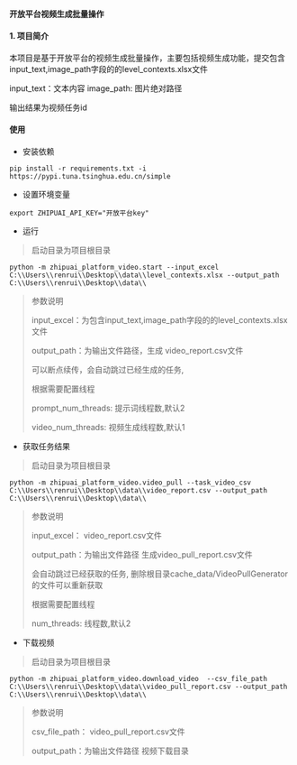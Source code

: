 #### 开放平台视频生成批量操作

#### 1. 项目简介
本项目是基于开放平台的视频生成批量操作，主要包括视频生成功能，提交包含input_text,image_path字段的的level_contexts.xlsx文件

input_text：文本内容
image_path: 图片绝对路径

输出结果为视频任务id


#### 使用

- 安装依赖
```shell
pip install -r requirements.txt -i https://pypi.tuna.tsinghua.edu.cn/simple

```


- 设置环境变量
```shell
export ZHIPUAI_API_KEY="开放平台key" 
```

- 运行

> 启动目录为项目根目录

```shell
python -m zhipuai_platform_video.start --input_excel C:\\Users\\renrui\\Desktop\\data\\level_contexts.xlsx --output_path C:\\Users\\renrui\\Desktop\\data\\
```

> 参数说明
> 
> input_excel：为包含input_text,image_path字段的的level_contexts.xlsx文件
> 
> output_path：为输出文件路径，生成 video_report.csv文件
> 
> 可以断点续传，会自动跳过已经生成的任务, 
> 
> 根据需要配置线程
> 
> prompt_num_threads: 提示词线程数,默认2
> 
> video_num_threads: 视频生成线程数,默认1
> 

- 获取任务结果 

> 启动目录为项目根目录
```shell
python -m zhipuai_platform_video.video_pull --task_video_csv C:\\Users\\renrui\\Desktop\\data\\video_report.csv --output_path C:\\Users\\renrui\\Desktop\\data\\
```
> 参数说明
> 
> input_excel： video_report.csv文件
> 
> output_path：为输出文件路径 生成video_pull_report.csv文件
> 
> 会自动跳过已经获取的任务, 删除根目录cache_data/VideoPullGenerator的文件可以重新获取
> 
> 根据需要配置线程
> 
> num_threads: 线程数,默认2
> 


- 下载视频 

> 启动目录为项目根目录
```shell
python -m zhipuai_platform_video.download_video  --csv_file_path  C:\\Users\\renrui\\Desktop\\data\\video_pull_report.csv --output_path C:\\Users\\renrui\\Desktop\\data\\

```
> 参数说明
> 
> csv_file_path： video_pull_report.csv文件
> 
> output_path：为输出文件路径 视频下载目录
>   
> 